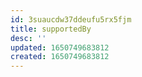 ```yaml
---
id: 3suaucdw37ddeufu5rx5fjm
title: supportedBy
desc: ''
updated: 1650749683812
created: 1650749683812
---
```



